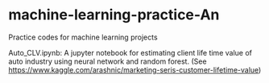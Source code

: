 # machine-learning-practice-An
Practice codes for machine learning projects

Auto_CLV.ipynb: A jupyter notebook for estimating client life time value of auto industry using neural network and random forest. 
(See https://www.kaggle.com/arashnic/marketing-seris-customer-lifetime-value)
